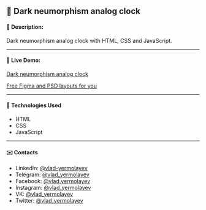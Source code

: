 ## :pushpin: Dark neumorphism analog clock
#### :memo: Description: 

Dark neumorphism analog clock with HTML, CSS and JavaScript.
___

#### :link: Live Demo: 
[Dark neumorphism analog clock](https://vlad-yermolayev.github.io/analog-clock/)

[Free Figma and PSD layouts for you](https://t.me/assedo_studio_templates/)
___

#### :rocket: Technologies Used

* HTML
* CSS
* JavaScript
___

#### :envelope: Contacts
* LinkedIn: [@vlad-yermolayev](https://www.linkedin.com/in/vlad-yermolayev/)
* Telegram: [@vlad_yermolayev](https://t.me/vlad_yermolayev)
* Facebook: [@vlad.yermolayev](https://www.facebook.com/vlad.yermolayev/)
* Instagram: [@vlad_yermolayev](https://www.instagram.com/vlad_yermolayev/)
* VK: [@vlad_yermolayev](https://vk.com/vlad_yermolayev)
* Twitter: [@vlad_yermolayev](https://twitter.com/vlad_yermolayev)